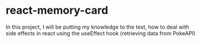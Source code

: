 # react-memory-card
In this project, I will be putting my knowledge to the test, how to deal with side effects in react using the useEffect hook (retrieving data from PokeAPI)
